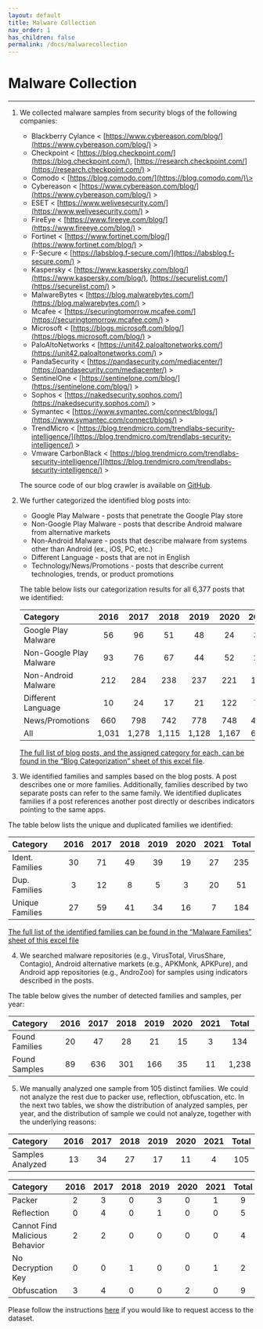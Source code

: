 ```yaml
---
layout: default
title: Malware Collection
nav_order: 1
has_children: false
permalink: /docs/malwarecollection
---
```


# Malware Collection
---

1. We collected malware samples from security blogs of the following companies:
    * Blackberry Cylance \< [https://www.cybereason.com/blog/](https://www.cybereason.com/blog/) \>
    * Checkpoint \< [https://blog.checkpoint.com/](https://blog.checkpoint.com/), [https://research.checkpoint.com/](https://research.checkpoint.com/) \>
    * Comodo \< [https://blog.comodo.com/](https://blog.comodo.com/)\>
    * Cybereason \< [https://www.cybereason.com/blog/](https://www.cybereason.com/blog/) \>
    * ESET \< [https://www.welivesecurity.com/](https://www.welivesecurity.com/) \>
    * FireEye \< [https://www.fireeye.com/blog/](https://www.fireeye.com/blog/) \>
    * Fortinet \< [https://www.fortinet.com/blog/](https://www.fortinet.com/blog/) \>
    * F-Secure \< [https://labsblog.f-secure.com/](https://labsblog.f-secure.com/) \>
    * Kaspersky \< [https://www.kaspersky.com/blog/](https://www.kaspersky.com/blog/), [https://securelist.com/](https://securelist.com/) \>
    * MalwareBytes \< [https://blog.malwarebytes.com/](https://blog.malwarebytes.com/) \>
    * Mcafee \< [https://securingtomorrow.mcafee.com/](https://securingtomorrow.mcafee.com/) \>
    * Microsoft \< [https://blogs.microsoft.com/blog/](https://blogs.microsoft.com/blog/) \>
    * PaloAltoNetworks \< [https://unit42.paloaltonetworks.com/](https://unit42.paloaltonetworks.com/) \>
    * PandaSecurity \< [https://pandasecurity.com/mediacenter/](https://pandasecurity.com/mediacenter/) \>
    * SentinelOne \< [https://sentinelone.com/blog/](https://sentinelone.com/blog/) \>
    * Sophos \< [https://nakedsecurity.sophos.com/](https://nakedsecurity.sophos.com/) \>
    * Symantec \< [https://www.symantec.com/connect/blogs/](https://www.symantec.com/connect/blogs/) \>
    * TrendMicro \< [https://blog.trendmicro.com/trendlabs-security-intelligence/](https://blog.trendmicro.com/trendlabs-security-intelligence/) \>
    * Vmware CarbonBlack \< [https://blog.trendmicro.com/trendlabs-security-intelligence/](https://blog.trendmicro.com/trendlabs-security-intelligence/) \>

    The source code of our blog crawler is available on [GitHub](https://github.com/hello-from-anon-researcher/BlogScrapeUtilities/).

2. We further categorized the identified blog posts into:
    * Google Play Malware - posts that penetrate the Google Play store
    * Non-Google Play Malware - posts that describe Android malware from alternative markets
    * Non-Android Malware - posts that describe malware from systems other than Android (ex., iOS, PC, etc.)
    * Different Language - posts that are not in English
    * Technology/News/Promotions - posts that describe current technologies, trends, or product promotions

    The table below lists our categorization results for all 6,377 posts that we identified:

    |Category|2016|2017|2018|2019|2020|2021|Total|
    |:-------------------------------|:------------------:|:------:|:------:|:------:|:------:|:------:|:------:|
    |Google Play Malware|56|96|51|48|24|39|314|
    |Non-Google Play Malware|93|76|67|44|52|24|356|
    |Non-Android Malware|212|284|238|237|221|112|1,304|
    |Different Language|10|24|17|21|122|71|265|
    |News/Promotions|660|798|742|778|748|412|4,138|
    |All|1,031|1,278|1,115|1,128|1,167|658|6,377|

    [The full list of blog posts, and the assigned category for each, can be found in the “Blog Categorization” sheet of this excel file](../../../assets/data/excelsheets/malware_collection_blogs.xlsx).

3. We identified families and samples based on the blog posts. A post describes one or more families. Additionally, families described by two separate posts can refer to the same family. We identified duplicates families if a post references another post directly or describes indicators pointing to the same apps.
 
 The table below lists the unique and duplicated families we identified:

|Category|2016|2017|2018|2019|2020|2021|Total|
|:-------------------------------|:------------------:|:------:|:------:|:------:|:------:|:------:|:------:|
|Ident. Families|30|71|49|39|19|27|235|
|Dup. Families|3|12|8|5|3|20|51|
|Unique Families|27|59|41|34|16|7|184|

[The full list of the identified families can be found in the “Malware Families” sheet of this excel file](../../../assets/data/excelsheets/malware_collection_blogs.xlsx)

4. We searched malware repositories (e.g., VirusTotal, VirusShare, Contagio), Android alternative markets (e.g., APKMonk, APKPure), and Android app repositories (e.g., AndroZoo) for samples using indicators described in the posts.

 The table below gives the number of detected families and samples, per year:

|Category|2016|2017|2018|2019|2020|2021|Total|
|:-------------------------------|:------------------:|:------:|:------:|:------:|:------:|:------:|:------:|
|Found Families|20|47|28|21|15|3|134|
|Found Samples|89|636|301|166|35|11|1,238|

5. We manually analyzed one sample from 105 distinct families. We could not analyze the rest due to packer use, reflection, obfuscation, etc. In the next two tables, we show the distribution of analyzed samples, per year, and the distribution of  sample we could not analyze, together with the underlying reasons:

|Category|2016|2017|2018|2019|2020|2021|Total|
|:-------------------------------|:------------------:|:------:|:------:|:------:|:------:|:------:|:------:|
|Samples Analyzed|13|34|27|17|11|4|105|

|Category|2016|2017|2018|2019|2020|2021|Total|
|:-------------------------------|:------------------:|:------:|:------:|:------:|:------:|:------:|:------:|
|Packer|2|3|0|3|0|1|9|
|Reflection|0|4|0|1|0|0|5|
|Cannot Find Malicious Behavior|2|2|0|0|0|0|4|
|No Decryption Key|0|0|1|0|0|1|2|
|Obfuscation|3|4|0|0|2|0|9|

Please follow the instructions [here](../../../docs/dataset) if you would like to request access to the dataset.
